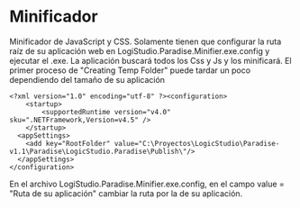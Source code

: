 Minificador
===========

Minificador de JavaScript y CSS.
Solamente tienen que configurar la ruta raíz de su aplicación web en LogiStudio.Paradise.Minifier.exe.config
y ejecutar el .exe. La aplicación buscará todos los Css y Js y los minificará.
El primer proceso de "Creating Temp Folder" puede tardar un poco dependiendo del tamaño de su aplicación

```
<?xml version="1.0" encoding="utf-8" ?><configuration>
    <startup> 
        <supportedRuntime version="v4.0" sku=".NETFramework,Version=v4.5" />
    </startup>
  <appSettings>
    <add key="RootFolder" value="C:\Proyectos\LogicStudio\Paradise-v1.1\Paradise\LogicStudio.Paradise\Publish\"/>
  </appSettings>
</configuration>
```

En el archivo LogiStudio.Paradise.Minifier.exe.config, en el campo value = "Ruta de su aplicación"
cambiar la ruta por la de su aplicación.
